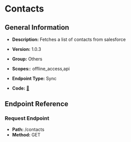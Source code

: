 # Contacts

## General Information

- **Description:** Fetches a list of contacts from salesforce

- **Version:** 1.0.3
- **Group:** Others
- **Scopes:**: offline_access,api
- **Endpoint Type:** Sync
- **Code:** [🔗](https://github.com/NangoHQ/integration-templates/tree/main/integrations/salesforce-sandbox/syncs/contacts.ts)

## Endpoint Reference

### Request Endpoint

- **Path:** /contacts
- **Method:** GET
